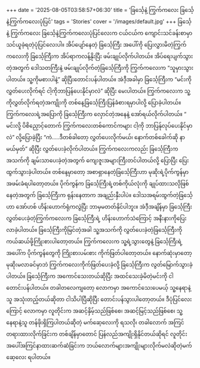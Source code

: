 +++
date = '2025-08-05T03:58:57+06:30'
title = 'ခြင်္သေ့နဲ့ ကြွက်ကလေး ခြင်္သေ့နဲ့ကြွက်ကလေးပုံပြင်'
tags = 'Stories'
cover = '/images/default.jpg'
+++
ခြင်္သေ့နဲ့ ကြွက်ကလေး ခြင်္သေ့နဲ့ကြွက်ကလေးပုံပြင်လေးက ငယ်ငယ်က ကျောင်းသင်ခန်းစာမှာ သင်ယူခဲ့ရတဲ့ပုံပြင်လေးပါ။ အိပ်ပျော်နေတဲ့ ခြင်္သေ့ကြီး အပေါ်ကို ပြေးလွှားမိတဲ့ကြွက်ကလေးကို ခြင်္သေ့ကြီးက အိပ်ရာကလန့်နိုးပြီး ဖမ်းချုပ်လိုက်ပါတယ်။ အိပ်ရေးပျက်သွားတဲ့အတွက် ဒေါသတကြီးနဲ့ ဖမ်းချုပ်လိုက်တဲ့ခြင်္သေ့ကြီးကို ကြွက်ကလေးက “သူမှားသွားပါတယ်။ သူ့ကိုမစားပါနဲ့” ဆိုပြီးတောင်းပန်ပါတယ်။ အဲဒီ့အခါမှာ ခြင်္သေ့ကြီးက “မင်းကိုလွှတ်ပေးလိုက်ရင် ငါ့ကိုဘာပြန်ပေးနိုင်မှာလဲ” ဆိုပြီး မေးပါတယ်။ ကြွက်ကလေးက သူ့ကိုလွှတ်လိုက်ရတဲ့အကျိုးကို တစ်နေ့ခြင်္သေ့ကြီးပြန်ခံစားရမှာပါလို့ ပြောခဲ့ပါတယ်။ ကြွက်ကလေးရဲ့အပြောကို ခြင်္သေ့ကြီးက လှောင်တဲ့အနေနဲ့ အော်ရယ်လိုက်ပါတယ်။ “ မင်းလို့ ပိစိညှောင့်တောက် ကြွက်ကလေးတစ်ကောင်ကများ ငါ့ကို ဘာပြန်ုလုပ်ပေးနိုင်မှာလဲ” လို့ပြောခဲ့ပြီး “ကဲ…..ဒီတစ်ခါတော့ လွှတ်ပေးလိုက်မယ်၊ နောက်တစ်ခေါက်ဆို နာမယ်မှတ်” ဆိုပြီး လွှတ်ပေးခဲ့လိုက်ပါတယ်။ ကြွက်ကလေးကလည်း ခြင်္သေ့ကြီးက အသက်ကို ချမ်းသာပေးခဲ့တဲ့အတွက် ကျေးဇူးအများကြီးတင်ပါတယ်လို့ ပြောပြီး ပြေးထွက်သွားခဲ့ပါတယ်။ တစ်နေ့မှာတော့ အစာရှာနေတဲ့ခြင်္သေ့ကြီးဟာ မုဆိုးရဲ့ပိုက်ကွန်မှာ အဖမ်းခံရပါတော့တယ်။ ပိုက်ကွန်က ခြင်္သေ့ကြီးရဲ့တစ်ကိုယ်လုံးကို ချုပ်ထားသလိုဖြစ်နေတဲ့အတွက် ခြင်္သေ့ကြီးက ရုန်းနေတာက အချည်းနှီးပါပဲ။ ဒေါသအရမ်းထွက်တဲ့ခြင်္သေ့ဟာ အော်ဟစ် ဟိန်းဟောက်ရုံကလွဲပြီး ဘာမှမတတ်နိုင်ပါဘူး။ အဲဒီ့အချိန်မှာ ခြင်္သေ့ကြီး လွှတ်ပေးခဲ့တဲ့ကြွက်ကလေးက ခြင်္သေ့ကြီးရဲ့ ဟိန်းဟောက်သံကြောင့် အနီးနားကိုပြေးလာခဲ့ပါတယ်။ ခြင်္သေ့ကြီးကိုမြင်တဲ့အခါ သူ့အသက်ကို လွှတ်ပေးခဲ့တဲ့ခြင်္သေ့ကြီးကို ကယ်ဆယ်ဖို့ကြိုးစားပါတော့တယ်။ ကြွက်ကလေးက သူ့ရဲ့သွားတွေနဲ့ ခြင်္သေ့ကြီးရဲ့အပေါ်က ပိုက်ကွန်တွေကို ကြိုးစားပမ်းစား ကိုက်ဖြတ်ပါတော့တယ်။ နောက်ဆုံးမှာတော့ မုဆိုးမလာခင်မှာဘဲ ကြွက်ကလေးကိုက်ဖြတ်ပေးခဲ့လို့ ခြင်္သေ့ကြီးက လွတ်မြောက်သွားခဲ့ပါတယ်။ ခြင်္သေ့ကြီးက အကောင်သေးတယ်ဆိုပြီး အထင်သေးခဲ့မိတဲ့မင်းကို ငါတောင်းပန်ပါတယ်။ တခါတလေကျတော့ လောကမှာ အကောင်သေးပေမယ့် သူ့နေရာနဲ့သူ အသုံးတည့်တယ်ဆိုတာ ငါသိပါပြီဆိုပြီး တောင်းပန်သွားပါတော့တယ်။ ဒီပုံပြင်လေးကြောင့် လောကမှာ လူတိုင်းက အဆင့်နှိမ့်သည်ဖြစ်စေ၊ အဆင့်မြင့်သည်ဖြစ်စေ၊ သူ့နေရာနဲ့သူ တန်ဖိုးရှိကြပါတယ်ဆိုတဲ့ မက်ဆေ့လေးကို ရသလို၊ တခါလောက် အကြင်တရားထားလိုက်ခြင်းက တစ်ချိန်မှာတောင် ပြန်လည်အကျိုးရှိနိုင်တယ်ဆိုရင် လူတိုင်းအပေါ်အကြင်နာထားဆက်ဆံခြင်းက ဘယ်လောက်များအကျိုးများလိုက်မလဲဆိုတဲ့မက်ဆေ့လေး ရပါတယ်။ 